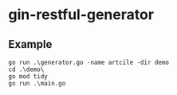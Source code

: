 # gin-restful-generator

## Example 
```shell
go run .\generator.go -name artcile -dir demo
cd .\demo\
go mod tidy
go run .\main.go
```